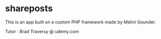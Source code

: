 # shareposts

This is an app built on a custom PHP framework made by Melini Gounder.

Tutor : Brad Traversy @ udemy.com
